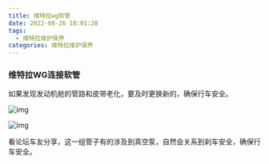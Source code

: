 ```yaml
---
title: 维特拉wg软管
date: 2022-08-26 18:01:28
tags:
  - 维特拉维护保养
categories: 维特拉维护保养
---
```




### 维特拉WG连接软管

如果发现发动机舱的管路和皮带老化，要及时更换新的，确保行车安全。

<!--more-->

![img](/images/维特拉-WG连接软管安装图.png)

![img](/images/维特拉-WG连接软管型号.png)

看论坛车友分享，这一组管子有的涉及到真空泵，自然会关系到刹车安全，确保行车安全。
